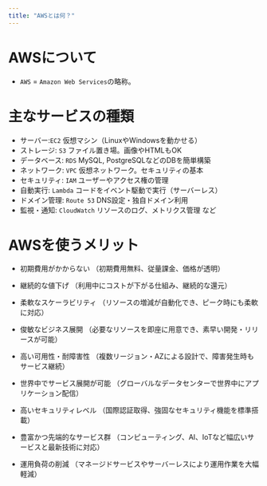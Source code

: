 ```yaml
---
title: "AWSとは何？"
---
```


# AWSについて
- `AWS` = `Amazon Web Services`の略称。


# 主なサービスの種類
- サーバー:`EC2` 仮想マシン（LinuxやWindowsを動かせる）
- ストレージ:	`S3` ファイル置き場。画像やHTMLもOK
- データベース:	`RDS`	MySQL, PostgreSQLなどのDBを簡単構築
- ネットワーク:	`VPC`	仮想ネットワーク。セキュリティの基本
- セキュリティ:	`IAM`	ユーザーやアクセス権の管理
- 自動実行:	`Lambda` コードをイベント駆動で実行（サーバーレス）
- ドメイン管理: `Route 53` DNS設定・独自ドメイン利用
- 監視・通知: `CloudWatch` リソースのログ、メトリクス管理
など


# AWSを使うメリット

- 初期費用がかからない
（初期費用無料、従量課金、価格が透明）

- 継続的な値下げ
（利用中にコストが下がる仕組み、継続的な還元）

- 柔軟なスケーラビリティ
（リソースの増減が自動化でき、ピーク時にも柔軟に対応）

- 俊敏なビジネス展開
（必要なリソースを即座に用意でき、素早い開発・リリースが可能）

- 高い可用性・耐障害性
（複数リージョン・AZによる設計で、障害発生時もサービス継続）

- 世界中でサービス展開が可能
（グローバルなデータセンターで世界中にアプリケーション配信）

- 高いセキュリティレベル
（国際認証取得、強固なセキュリティ機能を標準搭載）

- 豊富かつ先端的なサービス群
（コンピューティング、AI、IoTなど幅広いサービスと最新技術に対応）

- 運用負荷の削減
（マネージドサービスやサーバーレスにより運用作業を大幅軽減）